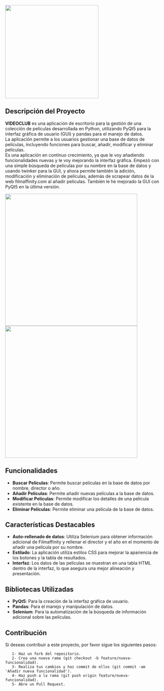 <img align="left" src="https://github.com/Jorgeeerrl/Videoteca/blob/main/recursos/Logo%20Videoclub.jpg" height="300" />
<br clear="left"/>

## Descripción del Proyecto

**VIDEOCLUB** es una aplicación de escritorio para la gestión de una colección de películas desarrollada en Python, utilizando PyQt5 para la interfaz gráfica de usuario (GUI) y pandas para el manejo de datos.
<br>
La aplicación permite a los usuarios gestionar una base de datos de películas, incluyendo funciones para buscar, añadir, modificar y eliminar películas.
<br>
Es una aplicación en continuo crecimiento, ya que le voy añadiendo funcionalidades nuevas y le voy mejorando la interfaz gráfica. Empezó con una simple búsqueda de películas por su nombre en la base de datos y usando twinker para la GUI, 
y ahora permite también la adición, modificación y eliminación de películas, además de scrapear datos de la web filmaffinity.com al añadir películas. También le he mejorado la GUI con PyQt5 en la última versión.

<div>
  <img align="left" src="https://github.com/Jorgeeerrl/Videoteca/blob/main/recursos/busqueda.jpg" height="425" />
  <img align="left" src="https://github.com/Jorgeeerrl/Videoteca/blob/main/recursos/a%C3%B1adir.jpg" height="425" />
</div>
<br clear="left"/>

## Funcionalidades

- **Buscar Películas**: Permite buscar películas en la base de datos por nombre, director o año.
- **Añadir Películas**: Permite añadir nuevas películas a la base de datos. 
- **Modificar Películas**: Permite modificar los detalles de una película existente en la base de datos.
- **Eliminar Películas**: Permite eliminar una película de la base de datos.

## Características Destacables

- **Auto-rellenado de datos**: Utiliza Selenium para obtener información adicional de Filmaffinity y rellenar el director y el año en el momento de añadir una película por su nombre.
- **Estilado**: La aplicación utiliza estilos CSS para mejorar la apariencia de los botones y la tabla de resultados.
- **Interfaz**: Los datos de las películas se muestran en una tabla HTML dentro de la interfaz, lo que asegura una mejor alineación y presentación.

## Bibliotecas Utilizadas
- **PyQt5**: Para la creación de la interfaz gráfica de usuario.
- **Pandas**: Para el manejo y manipulación de datos.
- **Selenium**: Para la automatización de la búsqueda de información adicional sobre las películas.

## Contribución

Si deseas contribuir a este proyecto, por favor sigue los siguientes pasos:
```
   1- Haz un fork del repositorio.
   2- Crea una nueva rama (git checkout -b feature/nueva-funcionalidad).
   3- Realiza tus cambios y haz commit de ellos (git commit -am 'Añadir nueva funcionalidad').
   4- Haz push a la rama (git push origin feature/nueva-funcionalidad).
   5- Abre un Pull Request.
```
